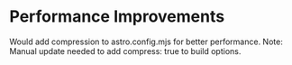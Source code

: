 # Performance Improvements

Would add compression to astro.config.mjs for better performance.
Note: Manual update needed to add compress: true to build options.
